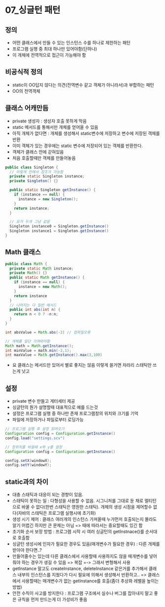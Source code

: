 # 07_싱글턴 패턴

## 정의

- 어떤 클래스에서 만들 수 있는 인스턴스 수를 하나로 제한하는 패턴
- 프로그램 실행 중 최대 하나만 있어야함(단하나)
- 이 개체에 전역적으로 접근이 가능해야 함

## 비공식적 정의

- static이 OO답지 않다는 의견(전역변수 같고 객체가 아니라서)과 부합하는 패턴
- OO의 전역객체

## 클래스 어캐만듬

- private 생성자 : 생성자 호출 못하게 막음
- static 메서드를 통해서만 개체를 얻어올 수 있음
- 아직 개체가 없다면 : 개체를 생성해서 static변수에 저장하고 변수에 저장된 객체를 반환
- 이미 객체가 있는 경우에는 static 변수에 저장되어 있는 객체를 반환한다.
- 객체가 클래스 안에 갇혀있음
- 처음 호출할때만 객체를 만들어놓음

```java
public class Singleton {
  // 이렇게 안에서 참조가 가능함
  private static Singleton instance;
  private Singleton() {}

  public static Singleton getInstance() {
    if (instance == null) {
      instance = new Singleton();
    }
    return instance;
  }

  // 요거 두개 그냥 같음
  Singleton instance0 = Singleton.getInstance()
  Singleton instance1 = Singleton.getInstance()
}
```

## Math 클래스

```java
public class Math {
  private static Math instance;
  private Math() {}
  public static Math getInstance() {
    if (instance == null) {
      instance = new Math();
    }
    return instance
  }
  // 나머지는 다 일반 메서드
  public int abs(int n) {
    return n < 0 ? -n:n;
  }
}

int absValue = Math.abs(-2) // 컴파일오류

// 개체를 일단 가져와야함
Math math = Math.getInstance();
int minValue = math.min(-2,1);
int maxValue = Math.getInstance().max(3,100)
```

- 요 클래스는 메서드만 있어서 별로 좋지는 않음 이렇게 쓸거면 차라리 스태틱만 쓰는게 낫고

## 설정

- private 변수 만들고 게터세터 제공
- 싱글턴의 뭔가 설명할때 대표적으로 예를 드는것
- 설정은 프로그램 실행 중 하나만 존재 프로그램창의 위치와 크기를 기억
- 파일에 저장하거나 파일로부터 로딩가능

```java
// 프로그램 실행 후 설정 읽어오기
Configuration config = Configuration.getInstance()
config.load("settings.scv")

// 창위치를 바귈때 x와 y를 설정
Configuration config = Configuration.getInstance()

config.setX(windowX);
config.setY(windowY);
```

## static과의 차이

- 대충 스태틱과 대응이 되는 경향이 있음.
- 스태틱이 못하는 일 : 다형성을 사용할 수 없음. 시그니처를 그대로 둔 채로 멀티턴으로 바꿀 수 없다(한번 스태틱은 영원한 스태틱). 개체의 생성 시점을 제어할수 없다(자바의 스태틱은 프로그램 실행시에 초기화)
- 생성 시기 제어 : 클래스 여러개의 인스턴스 가져올때 누가먼저 호출되는지 몰라도 알기 어렵긴 하지만 큰 문제는 아님 => 때에 따라서는 중요할때도 있긴 함
- 초기화 순서 보장 방법 : 프로그램 시작 시 여러 싱글턴의 getInstnace()를 순서대로 호출함
- 싱글턴 생성시에 인자가 필요한 경우도 있음(매개변수가 필요한 경우) : 다른 개체를 받아야 한다면..?
- 만들어줄수는 있는데 다른 클래스에서 사용할때 사용하지도 않을 매개변수를 넣어줘야 하는 경우가 생길 수 있음 => 복잡 =-> 그래서 변형해서 사용
- getInstance 말고도 createInstance, deleteInstance 같은거를 추가해서 클래스 내부의 인스턴스를 지웠다가 다시 필요에 의해서 생성해서 반환하고.. => 클래스에서 사용할때는 매개변수가 없는 getInstance를 호출(좀더 추상화 레벨을 높이는 방법)
- 안전 수칙이 사고를 방지한다 : 프로그램 구조에서 실수나 버그를 잡아내지 말고 좋은 규칙을 먼저 만드는게 더 가성비가 좋음